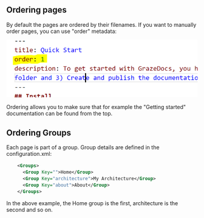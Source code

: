 ## Ordering pages

By default the pages are ordered by their filenames. If you want to manually order pages, you can use "order" metadata:

![](2019-03-19-11-35-43.png)

Ordering allows you to make sure that for example the "Getting started" documentation can be found from the top.

## Ordering Groups

Each page is part of a group. Group details are defined in the configuration.xml:

```xml
    <Groups>
      <Group Key="">Home</Group>
      <Group Key="architecture">My Architecture</Group>
      <Group Key="about">About</Group>
    </Groups>
```

In the above example, the Home group is the first, architecture is the second and so on.